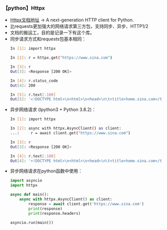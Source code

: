 ### 【python】Httpx

- [Httpx文档地址](https://link.zhihu.com/?target=https%3A//www.python-httpx.org/) -> A next-generation HTTP client for Python.
- 比requests更加强大的网络请求第三方包，支持同步、异步、HTTP1/2
- 文档的搬运工，目的是记录一下有这个库。
- 同步请求方式和requests包基本相同：
  ```bash
  In [1]: import httpx

  In [2]: r = httpx.get("https://www.sina.com")

  In [3]: r
  Out[3]: <Response [200 OK]>

  In [4]: r.status_code
  Out[4]: 200

  In [5]: r.text[:100]
  Out[5]: '<!DOCTYPE html>\n<html>\n<head>\n\t<title>home.sina.com</title>\n\t<meta charset="utf-8">\n\t<meta name="vie'
  ```
- 异步网络请求 (Ipython3 + Python 3.8.2)：
  ```bash
  In [1]: import httpx

  In [2]: async with httpx.AsyncClient() as client:
  ...:     r = await client.get("https://www.sina.com")

  In [3]: r
  Out[3]: <Response [200 OK]>

  In [4]: r.text[:100]
  Out[4]: '<!DOCTYPE html>\n<html>\n<head>\n\t<title>home.sina.com</title>\n\t<meta charset="utf-8">\n\t<meta name="vie'
  ```
- 异步网络请求在python函数中使用：
  ```python
  import asyncio
  import httpx

  async def main():
      async with httpx.AsyncClient() as client:
          response = await client.get('https://www.sina.com')
          print(response)
          print(response.headers)

  asyncio.run(main())
  ```
